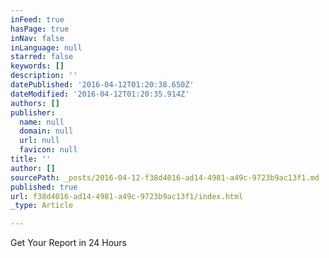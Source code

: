 ```yaml
---
inFeed: true
hasPage: true
inNav: false
inLanguage: null
starred: false
keywords: []
description: ''
datePublished: '2016-04-12T01:20:38.650Z'
dateModified: '2016-04-12T01:20:35.914Z'
authors: []
publisher:
  name: null
  domain: null
  url: null
  favicon: null
title: ''
author: []
sourcePath: _posts/2016-04-12-f38d4016-ad14-4981-a49c-9723b9ac13f1.md
published: true
url: f38d4016-ad14-4981-a49c-9723b9ac13f1/index.html
_type: Article

---
```

Get Your Report in 24 Hours